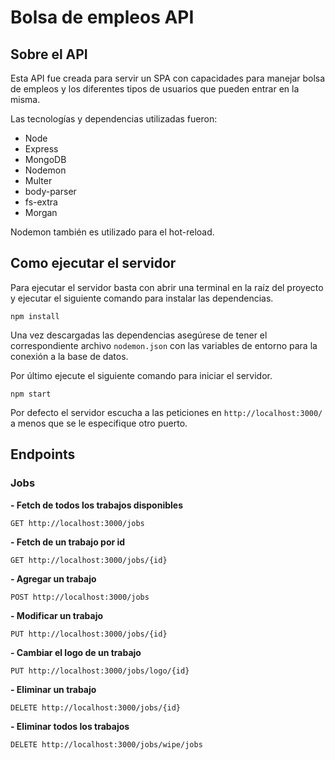 # Bolsa de empleos API

## Sobre el API

Esta API fue creada para servir un SPA con capacidades para manejar bolsa de empleos y los diferentes tipos de usuarios que pueden entrar en la misma.

Las tecnologías y dependencias utilizadas fueron:

- Node
- Express
- MongoDB
- Nodemon
- Multer
- body-parser
- fs-extra
- Morgan

Nodemon también es utilizado para el hot-reload.

## Como ejecutar el servidor

Para ejecutar el servidor basta con abrir una terminal en la raíz del proyecto y ejecutar el siguiente comando para instalar las dependencias.

`npm install`

Una vez descargadas las dependencias asegúrese de tener el correspondiente archivo `nodemon.json` con las variables de entorno para la conexión a la base de datos.

Por último ejecute el siguiente comando para iniciar el servidor.

`npm start`

Por defecto el servidor escucha a las peticiones en `http://localhost:3000/` a menos que se le especifique otro puerto.

## Endpoints

### Jobs

**- Fetch de todos los trabajos disponibles**

`GET http://localhost:3000/jobs`

**- Fetch de un trabajo por id**

`GET http://localhost:3000/jobs/{id}`

**- Agregar un trabajo**

`POST http://localhost:3000/jobs`

**- Modificar un trabajo**

`PUT http://localhost:3000/jobs/{id}`

**- Cambiar el logo de un trabajo**

`PUT http://localhost:3000/jobs/logo/{id}`

**- Eliminar un trabajo**

`DELETE http://localhost:3000/jobs/{id}`

**- Eliminar todos los trabajos**

`DELETE http://localhost:3000/jobs/wipe/jobs`

